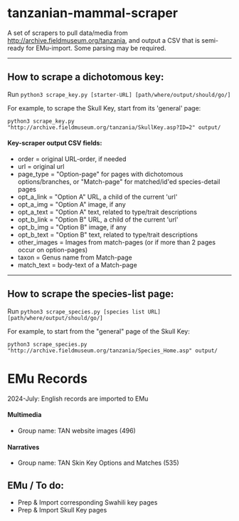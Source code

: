 # tanzanian-mammal-scraper
A set of scrapers to pull data/media from http://archive.fieldmuseum.org/tanzania, and output a CSV that is semi-ready for EMu-import.  Some parsing may be required.

-----

## How to scrape a dichotomous key:

Run `python3 scrape_key.py [starter-URL] [path/where/output/should/go/]`

For example, to scrape the Skull Key, start from its 'general' page:

`python3 scrape_key.py "http://archive.fieldmuseum.org/tanzania/SkullKey.asp?ID=2" output/`

#### Key-scraper output CSV fields:

- order = original URL-order, if needed
- url = original url
- page_type = "Option-page" for pages with dichotomous options/branches, or "Match-page" for matched/id'ed species-detail pages
- opt_a_link = "Option A" URL, a child of the current 'url'
- opt_a_img = "Option A" image, if any
- opt_a_text = "Option A" text, related to type/trait descriptions
- opt_b_link = "Option B" URL, a child of the current 'url'
- opt_b_img = "Option B" image, if any
- opt_b_text = "Option B" text, related to type/trait descriptions
- other_images = Images from match-pages (or if more than 2 pages occur on option-pages)
- taxon = Genus name from Match-page
- match_text = body-text of a Match-page

-----

## How to scrape the species-list page:

Run `python3 scrape_species.py [species list URL] [path/where/output/should/go/]`

For example, to start from the "general" page of the Skull Key:

`python3 scrape_species.py "http://archive.fieldmuseum.org/tanzania/Species_Home.asp" output/`

# EMu Records
2024-July: English records are imported to EMu

#### Multimedia
- Group name: TAN website images (496)

#### Narratives 
- Group name: TAN Skin Key Options and Matches (535)

## EMu / To do:
  - Prep & Import corresponding Swahili key pages
  - Prep & Import Skull Key pages




